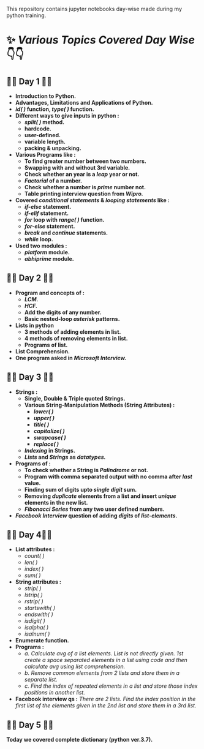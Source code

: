 This repository contains jupyter notebooks day-wise made during my python training.

#  ✨ *Various Topics Covered Day Wise* 👇👇

## 🎇🎇 Day 1 🎇🎇
- **Introduction to Python.**
- **Advantages, Limitations and Applications of Python.**
- ***id( )* function, *type( )* function.**
- **Different ways to give inputs in python :**
  - ***split( )* method.**
  - **hardcode.**
  - **user-defined.**
  - **variable length.**
  - **packing & unpacking.**
- **Various Programs like :**
  - **To find greater number between two numbers.**
  - **Swapping with and without 3rd variable.**
  - **Check whether an year is a *leap* year or not.**
  - ***Factorial* of a number.**
  - **Check whether a number is *prime* number not.**
  - **Table printing interview question from *Wipro.***
- **Covered *conditional statements* & *looping statements* like :**
  - ***if-else* statement.**
  - ***if-elif* statement.**
  - ***for* loop with *range( )* function.**
  - ***for-else* statement.**
  - ***break* and *continue* statements.**
  - ***while* loop.**
- **Used two modules :**
  - ***platform* module.**
  - ***abhiprime* module.**

## 🎇🎇 Day 2 🎇🎇
- **Program and concepts of :**
  - ***LCM.***
  - ***HCF.***
  - **Add the digits of any number.**
  - **Basic nested-loop *asterisk* patterns.**
- **Lists in python**
  - **3 methods of adding elements in list.**
  - **4 methods of removing elements in list.**
  - **Programs of list.** 
- **List Comprehension.**
- **One program asked in *Microsoft Interview.***

## 🎇🎇 Day 3 🎇🎇
- **Strings :**
  - **Single, Double & Triple quoted Strings.** 
  - **Various String-Manipulation Methods (String Attributes) :**
    - ***lower( )***
    - ***upper( )***
    - ***title( )***
    - ***capitalize( )***
    - ***swapcase( )***
    - ***replace( )***
  - ***Indexing* in Strings.**
  - ***Lists* and *Strings* as *datatypes.***
- **Programs of :**
  - **To check whether a String is *Palindrome* or not.**
  - **Program with comma separated output with no comma after *last* value.**
  - **Finding sum of digits upto *single digit* sum.**
  - **Removing *duplicate* elements from a list and insert *unique* elements in the new list.**
  - ***Fibonacci Series* from any two user defined numbers.**
- ***Facebook Interview* question of adding *digits* of *list-elements.***

## 🎇🎇 Day 4🎇🎇
- **List attributes :**
  - *count( )*
  - *len( )*
  - *index( )*
  - *sum( )*
- **String attributes :**
  - *strip( )*
  - *lstrip( )*
  - *rstrip( )*
  - *startswith( )*
  - *endswith( )*
  - *isdigit( )*
  - *isalpha( )*
  - *isalnum( )*
- **Enumerate function.**
- **Programs :**
  - *a. Calculate avg of a list elements. List is not directly given. 1st create a space separated elements in a list using code and then calculate avg using list comprehension.*
  - *b. Remove common elements from 2 lists and store them in a separate list.*
  - *c. Find the index of repeated elements in a list and store those index positions in another list.*
- **Facebook interview qs :**
*There are 2 lists. Find the index position in the first list of the elements given in the 2nd list and store them in a 3rd list.*

## 🎇🎇 Day 5 🎇🎇
**Today we covered complete dictionary (python ver.3.7).** 
